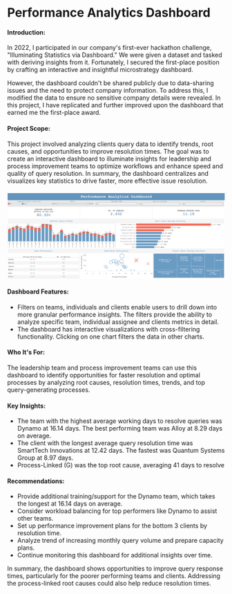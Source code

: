 # <h1> Performance Analytics Dashboard </h>

#### Introduction:
<p>
  In 2022, I participated in our company's first-ever hackathon challenge, "Illuminating Statistics via Dashboard." 
  We were given a dataset and tasked with deriving insights from it. Fortunately, 
  I secured the first-place position by crafting an interactive and insightful microstrategy dashboard.
</p>
<p>
  However, the dashboard couldn't be shared publicly due to data-sharing issues and the need to protect company information. 
  To address this, I modified the data to ensure no sensitive company details were revealed. 
  In this project, I have replicated and further improved upon the dashboard that earned me the first-place award.
</p>

#### Project Scope:
<p>This project involved analyzing clients query data to identify trends, root causes, and opportunities to improve resolution times. The goal was to create an interactive dashboard to illuminate insights for leadership and process improvement teams to optimize workflows and enhance speed and quality of query resolution. In summary, the dashboard centralizes and visualizes key statistics to drive faster, more effective issue resolution.</p>

####
<a href="https://public.tableau.com/app/profile/reishsier.abonita/viz/PerformanceAnalyticsDashboard_16940063664880/PerformanceAnalyticsDashboard"><img src="Performance Analytics Dashboard.png"></img></a>

#### Dashboard Features:
- Filters on teams, individuals and clients enable users to drill down into more granular performance insights. The filters provide the ability to analyze specific team, individual assignee and clients metrics in detail.
- The dashboard has interactive visualizations with cross-filtering functionality. Clicking on one chart filters the data in other charts.

#### Who It's For:
The leadership team and process improvement teams can use this dashboard to identify opportunities for faster resolution and optimal processes by analyzing root causes, resolution times, trends, and top query-generating processes.

#### Key Insights:
- The team with the highest average working days to resolve queries was Dynamo at 16.14 days. The best performing team was Alloy at 8.29 days on average.
- The client with the longest average query resolution time was SmartTech Innovations at 12.42 days. The fastest was Quantum Systems Group at 8.97 days.
- Process-Linked (G) was the top root cause, averaging 41 days to resolve

#### Recommendations:
- Provide additional training/support for the Dynamo team, which takes the longest at 16.14 days on average.
- Consider workload balancing for top performers like Dynamo to assist other teams.
- Set up performance improvement plans for the bottom 3 clients by resolution time.
- Analyze trend of increasing monthly query volume and prepare capacity plans.
- Continue monitoring this dashboard for additional insights over time.

In summary, the dashboard shows opportunities to improve query response times, particularly for the poorer performing teams and clients. Addressing the process-linked root causes could also help reduce resolution times.
